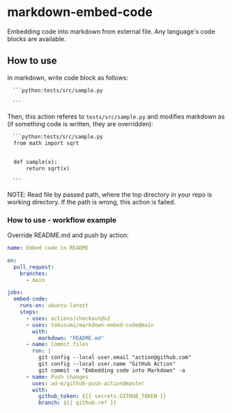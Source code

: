 # markdown-embed-code

Embedding code into markdown from external file.
Any language's code blocks are available.

## How to use

In markdown, write code block as follows:

```markdown
　```python:tests/src/sample.py
　
　```
```

Then, this action referes to `tests/src/sample.py` and modifies markdown as (if something code is written, they are overridden):

```markdown
　```python:tests/src/sample.py
  from math import sqrt


  def sample(x):
      return sqrt(x)

　```
```

NOTE: Read file by passed path, where the top directory in your repo is working directory. If the path is wrong, this action is failed.

### How to use - workflow example

Override README.md and push by action:

```yaml
name: Embed code in README

on:
  pull_request:
    branches:
      - main

jobs:
  embed-code:
    runs-on: ubuntu-latest
    steps:
      - uses: actions/checkout@v2
      - uses: tokusumi/markdown-embed-code@main
        with:
          markdown: "README.md"
      - name: Commit files
        run: |
          git config --local user.email "action@github.com"
          git config --local user.name "GitHub Action"
          git commit -m "Embedding code into Markdown" -a
      - name: Push changes
        uses: ad-m/github-push-action@master
        with:
          github_token: ${{ secrets.GITHUB_TOKEN }}
          branch: ${{ github.ref }}
```
